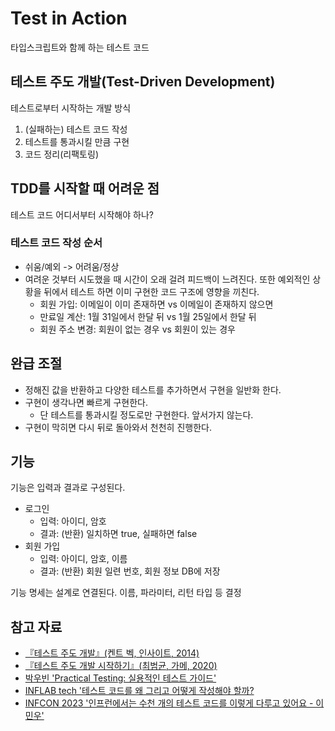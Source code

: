 # Test in Action

타입스크립트와 함께 하는 테스트 코드

## 테스트 주도 개발(Test-Driven Development)

테스트로부터 시작하는 개발 방식

1. (실패하는) 테스트 코드 작성
2. 테스트를 통과시킬 만큼 구현
3. 코드 정리(리팩토링)

## TDD를 시작할 때 어려운 점

테스트 코드 어디서부터 시작해야 하나?

### 테스트 코드 작성 순서

* 쉬움/예외 -> 어려움/정상
* 여려운 것부터 시도했을 때 시간이 오래 걸려 피드백이 느려진다. 또한 예외적인 상황을 뒤에서 테스트 하면 이미 구현한 코드 구조에 영향을 끼친다.
    * 회원 가입: 이메일이 이미 존재하면 vs 이메일이 존재하지 않으면
    * 만료일 계산: 1월 31일에서 한달 뒤 vs 1월 25일에서 한달 뒤
    * 회원 주소 변경: 회원이 없는 경우 vs 회원이 있는 경우

## 완급 조절

* 정해진 값을 반환하고 다양한 테스트를 추가하면서 구현을 일반화 한다.
* 구현이 생각나면 빠르게 구현한다.
    * 단 테스트를 통과시킬 정도로만 구현한다. 앞서가지 않는다.
* 구현이 막히면 다시 뒤로 돌아와서 천천히 진행한다.

## 기능

기능은 입력과 결과로 구성된다.

* 로그인
    * 입력: 아이디, 암호
    * 결과: (반환) 일치하면 true, 실패하면 false
* 회원 가입
    * 입력: 아이디, 암호, 이름
    * 결과: (반환) 회원 일련 번호, 회원 정보 DB에 저장

기능 명세는 설계로 연결된다. 이름, 파라미터, 리턴 타입 등 결정

## 참고 자료

- [『테스트 주도 개발』(켄트 벡, 인사이트, 2014)](https://product.kyobobook.co.kr/detail/S000001032985)
- [『테스트 주도 개발 시작하기』(최범균, 가메, 2020)](https://product.kyobobook.co.kr/detail/S000001248962)
- [박우빈 'Practical Testing: 실용적인 테스트 가이드'](https://inf.run/QU7qv)
- [INFLAB tech '테스트 코드를 왜 그리고 어떻게 작성해야 할까?](https://tech.inflab.com/20230404-test-code/)
- [INFCON 2023 '인프런에서는 수천 개의 테스트 코드를 이렇게 다루고 있어요 - 이민우'](https://inf.run/Ggi2)
